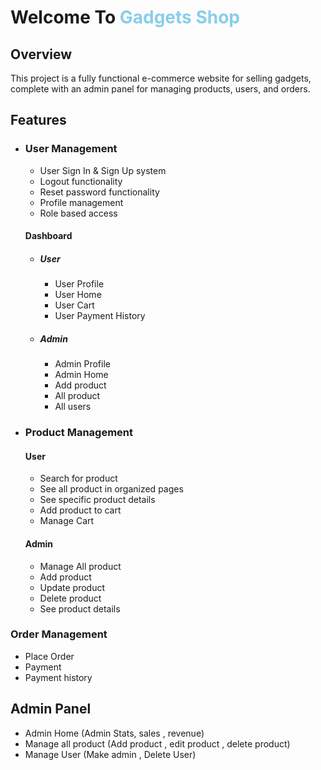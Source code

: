 # Welcome To <span style="color:skyblue">**Gadgets Shop**<spam>  

## Overview 
  This project is a fully functional e-commerce website for selling gadgets, complete with an admin panel for managing products, users, and orders.

## Features 
- ### User Management
    - User Sign In & Sign Up system
    - Logout functionality
    - Reset password functionality
    - Profile management 
    - Role based access 
    #### Dashboard 
    - ##### User
       - User Profile 
       - User Home 
       - User Cart 
       - User Payment History 

    - ##### Admin
       - Admin Profile 
       - Admin Home 
       - Add product
       - All product
       - All users


- ### Product Management 
  #### User
    - Search for product
    - See all product in organized pages 
    - See specific product details
    - Add product to cart 
    - Manage Cart 
  #### Admin
    - Manage All product
    - Add product
    - Update product
    - Delete product
    - See product details 
    
### Order Management
  - Place Order 
  - Payment
  - Payment history

## Admin Panel
  - Admin Home (Admin Stats, sales , revenue)
  - Manage all product (Add product , edit product , delete product)
  - Manage User (Make admin , Delete User)

    
    
